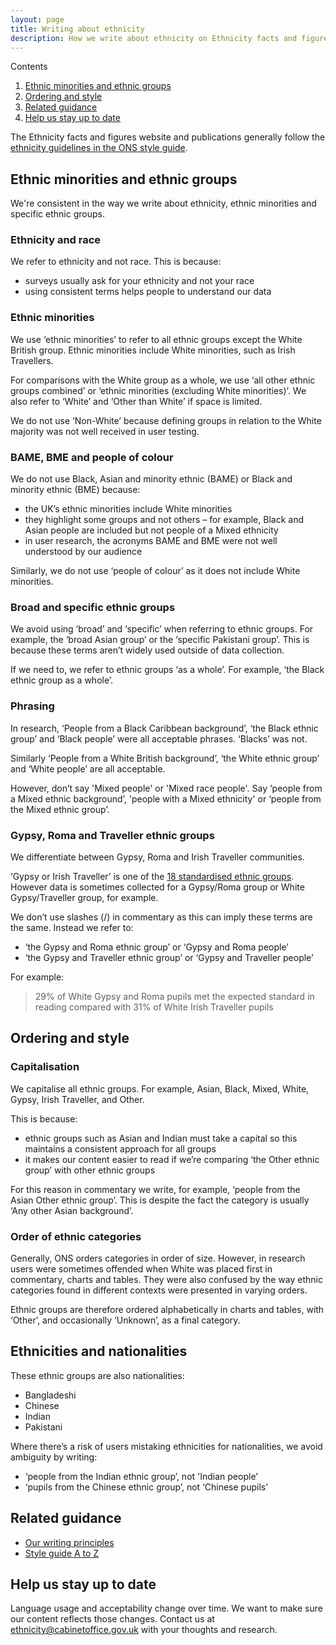 ```yaml
---
layout: page
title: Writing about ethnicity
description: How we write about ethnicity on Ethnicity facts and figures, including our definition of ethnic minorities, words and phrases we use and avoid, and why we don’t use BAME or BME.
---
```


Contents
1. [Ethnic minorities and ethnic groups](#ethnic-minorities-and-ethnic-groups)
2. [Ordering and style](#ordering-and-style)
3. [Related guidance](#related-guidance)
4. [Help us stay up to date](#help-us-stay-up-to-date)

The Ethnicity facts and figures website and publications generally follow the [ethnicity guidelines in the ONS style guide](https://style.ons.gov.uk/category/house-style/language-and-spelling/#race-and-ethnicity).

## Ethnic minorities and ethnic groups

We're consistent in the way we write about ethnicity, ethnic minorities and specific ethnic groups.

### Ethnicity and race

We refer to ethnicity and not race. This is because:

* surveys usually ask for your ethnicity and not your race
* using consistent terms helps people to understand our data

### Ethnic minorities

We use ‘ethnic minorities’ to refer to all ethnic groups except the White British group. Ethnic minorities include White minorities, such as Irish Travellers.

For comparisons with the White group as a whole, we use ‘all other ethnic groups combined’ or ‘ethnic minorities (excluding White minorities)’. We also refer to ‘White’ and ‘Other than White’ if space is limited.

We do not use ‘Non-White’ because defining groups in relation to the White majority was not well received in user testing.

### BAME, BME and people of colour

We do not use Black, Asian and minority ethnic (BAME) or Black and minority ethnic (BME) because:
* the UK’s ethnic minorities include White minorities
* they highlight some groups and not others – for example, Black and Asian people are included but not people of a Mixed ethnicity
* in user research, the acronyms BAME and BME were not well understood by our audience

Similarly, we do not use ‘people of colour’ as it does not include White minorities.

### Broad and specific ethnic groups

We avoid using ‘broad’ and ‘specific’ when referring to ethnic groups. For example, the ‘broad Asian group’ or the ‘specific Pakistani group’. This is because these terms aren’t widely used outside of data collection.

If we need to, we refer to ethnic groups ‘as a whole’. For example, ‘the Black ethnic group as a whole’.

### Phrasing

In research, ‘People from a Black Caribbean background’, ‘the Black ethnic group’ and ‘Black people’ were all acceptable phrases. ‘Blacks’ was not.

Similarly ‘People from a White British background’, ‘the White ethnic group’ and ‘White people’ are all acceptable.

However, don’t say 'Mixed people' or 'Mixed race people'. Say ‘people from a Mixed ethnic background’, 'people with a Mixed ethnicity' or ‘people from the Mixed ethnic group’.

### Gypsy, Roma and Traveller ethnic groups

We differentiate between Gypsy, Roma and Irish Traveller communities.

‘Gypsy or Irish Traveller’ is one of the [18 standardised ethnic groups](https://www.ethnicity-facts-figures.service.gov.uk/ethnic-groups). However data is sometimes collected for a Gypsy/Roma group or White Gypsy/Traveller group, for example.

We don’t use slashes (/) in commentary as this can imply these terms are the same. Instead we refer to:

* ‘the Gypsy and Roma ethnic group’ or ‘Gypsy and Roma people’
* ‘the Gypsy and Traveller ethnic group’ or ‘Gypsy and Traveller people’

For example:

> 29% of White Gypsy and Roma pupils met the expected standard in reading compared with 31% of White Irish Traveller pupils

## Ordering and style

### Capitalisation

We capitalise all ethnic groups. For example, Asian, Black, Mixed, White, Gypsy, Irish Traveller, and Other.

This is because:

* ethnic groups such as Asian and Indian must take a capital so this maintains a consistent approach for all groups
* it makes our content easier to read if we’re comparing ‘the Other ethnic group’ with other ethnic groups

For this reason in commentary we write, for example, ‘people from the Asian Other ethnic group’. This is despite the fact the category is usually ‘Any other Asian background’.

### Order of ethnic categories

Generally, ONS orders categories in order of size. However, in research users were sometimes offended when White was placed first in commentary, charts and tables. They were also confused by the way ethnic categories found in different contexts were presented in varying orders.

Ethnic groups are therefore ordered alphabetically in charts and tables, with ‘Other’, and occasionally ‘Unknown’, as a final category.

## Ethnicities and nationalities

These ethnic groups are also nationalities:

* Bangladeshi
* Chinese
* Indian
* Pakistani

Where there’s a risk of users mistaking ethnicities for nationalities, we avoid ambiguity by writing:

* ‘people from the Indian ethnic group’, not 'Indian people'
* ‘pupils from the Chinese ethnic group’, not ‘Chinese pupils’


## Related guidance

* [Our writing principles](principles)
* [Style guide A to Z](a-z)


## Help us stay up to date

Language usage and acceptability change over time. We want to make sure our content reflects those changes. Contact us at [ethnicity@cabinetoffice.gov.uk](mailto:ethnicity@cabinetoffice.gov.uk) with your thoughts and research.
